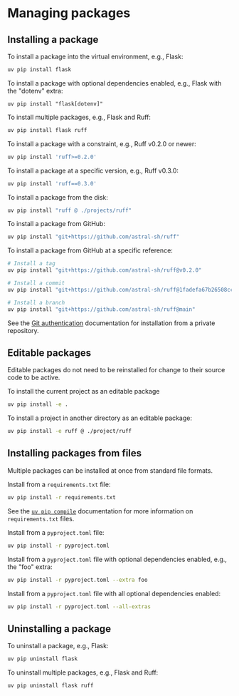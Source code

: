 # Managing packages

## Installing a package

To install a package into the virtual environment, e.g., Flask:

```bash
uv pip install flask
```

To install a package with optional dependencies enabled, e.g., Flask with the "dotenv" extra:

```
uv pip install "flask[dotenv]"
```

To install multiple packages, e.g., Flask and Ruff:

```bash
uv pip install flask ruff
```

To install a package with a constraint, e.g., Ruff v0.2.0 or newer:

```bash
uv pip install 'ruff>=0.2.0'
```

To install a package at a specific version, e.g., Ruff v0.3.0:

```bash
uv pip install 'ruff==0.3.0'
```

To install a package from the disk:

```bash
uv pip install "ruff @ ./projects/ruff"
```

To install a package from GitHub:

```bash
uv pip install "git+https://github.com/astral-sh/ruff"
```

To install a package from GitHub at a specific reference:

```bash
# Install a tag
uv pip install "git+https://github.com/astral-sh/ruff@v0.2.0"

# Install a commit
uv pip install "git+https://github.com/astral-sh/ruff@1fadefa67b26508cc59cf38e6130bde2243c929d"

# Install a branch
uv pip install "git+https://github.com/astral-sh/ruff@main"
```

See the [Git authentication](../configuration/authentication.md#git-authentication) documentation for installation from a private repository.

## Editable packages

Editable packages do not need to be reinstalled for change to their source code to be active.

To install the current project as an editable package

```bash
uv pip install -e .
```

To install a project in another directory as an editable package:

```bash
uv pip install -e ruff @ ./project/ruff
```

## Installing packages from files

Multiple packages can be installed at once from standard file formats.

Install from a `requirements.txt` file:

```bash
uv pip install -r requirements.txt
```

See the [`uv pip compile`](./compile.md) documentation for more information on `requirements.txt` files.

Install from a `pyproject.toml` file:

```bash
uv pip install -r pyproject.toml
```

Install from a `pyproject.toml` file with optional dependencies enabled, e.g., the "foo" extra:

```bash
uv pip install -r pyproject.toml --extra foo
```

Install from a `pyproject.toml` file with all optional dependencies enabled:

```bash
uv pip install -r pyproject.toml --all-extras
```

## Uninstalling a package

To uninstall a package, e.g., Flask:

```bash
uv pip uninstall flask
```

To uninstall multiple packages, e.g., Flask and Ruff:

```bash
uv pip uninstall flask ruff
```
